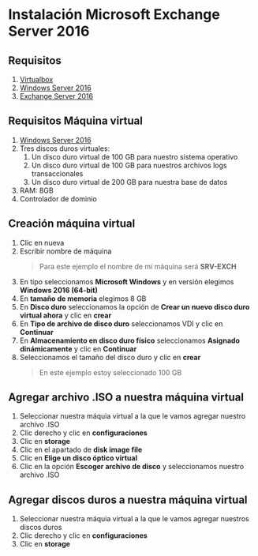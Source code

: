 # Instalación Microsoft Exchange Server 2016

## Requisitos
1. [Virtualbox](https://www.virtualbox.org)
2. [Windows Server 2016](https://www.microsoft.com/es-xl/evalcenter/evaluate-windows-server-2016)
3. [Exchange Server 2016](https://www.google.com/url?sa=t&rct=j&q=&esrc=s&source=web&cd=&cad=rja&uact=8&ved=2ahUKEwj2xobGmdrwAhVKmK0KHVHiDN0QFjAAegQIAhAD&url=https%3A%2F%2Fwww.microsoft.com%2Fen-us%2Fdownload%2Fdetails.aspx%3Fid%3D57388&usg=AOvVaw321h9vVlI5oBfqDDKUoRnM)

## Requisitos Máquina virtual
1. [Windows Server 2016](https://www.microsoft.com/es-xl/evalcenter/evaluate-windows-server-2016)
2. Tres discos duros virtuales:
    1. Un disco duro virtual de 100 GB para nuestro sistema operativo
    2. Un disco duro virtual de 100 GB para nuestros archivos logs transaccionales
    3. Un disco duro virtual de 200 GB para nuestra base de datos
3. RAM: 8GB
4. Controlador de dominio

## Creación máquina virtual
1. Clic en nueva
2. Escribir nombre de máquina
    ![]()
    > Para este ejemplo el nombre de mi máquina será **SRV-EXCH**
3. En tipo seleccionamos **Microsoft Windows** y en versión elegimos **Windows 2016 (64-bit)**
    ![]()
4. En **tamaño de memoria** elegimos 8 GB
    ![]()
5. En **Disco duro** seleccionamos la opción de **Crear un nuevo disco duro virtual ahora** y clic en **crear**
    ![]()
6. En **Tipo de archivo de disco duro** seleccionamos VDI y clic en **Continuar**
    ![]()
7. En **Almacenamiento en disco duro físico** seleccionamos **Asignado dinámicamente** y clic en **Continuar**
    ![]()
8. Seleccionamos el tamaño del disco duro y clic en **crear**
    ![]()
    > En este ejemplo estoy seleccionado 100 GB

## Agregar archivo .ISO a nuestra máquina virtual
1. Seleccionar nuestra máquia virtual a la que le vamos agregar nuestro archivo .ISO
2. Clic derecho y clic en **configuraciones**
3. Clic en **storage**
4. Clic en el apartado de **disk image file**
5. Clic en **Elige un disco óptico virtual**
6. Clic en la opción **Escoger archivo de disco** y seleccionamos nuestro archivo .ISO



## Agregar discos duros a nuestra máquina virtual
1. Seleccionar nuestra máquia virtual a la que le vamos agregar nuestros discos duros
2. Clic derecho y clic en **configuraciones**
3. Clic en **storage**

